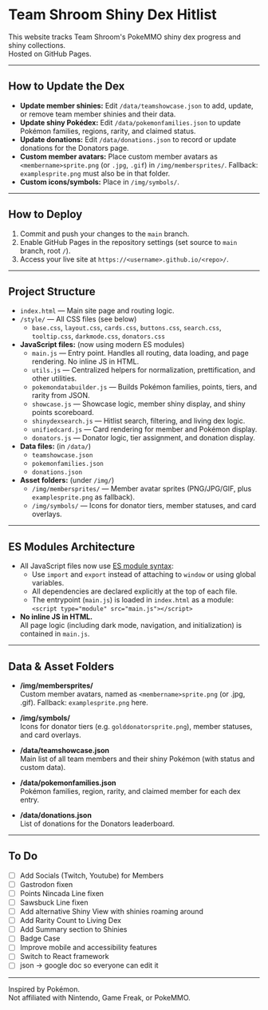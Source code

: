 # Team Shroom Shiny Dex Hitlist

This website tracks Team Shroom's PokeMMO shiny dex progress and shiny collections.  
Hosted on GitHub Pages.

---

## How to Update the Dex

- **Update member shinies:** Edit `/data/teamshowcase.json` to add, update, or remove team member shinies and their data.
- **Update shiny Pokédex:** Edit `/data/pokemonfamilies.json` to update Pokémon families, regions, rarity, and claimed status.
- **Update donations:** Edit `/data/donations.json` to record or update donations for the Donators page.
- **Custom member avatars:** Place custom member avatars as `<membername>sprite.png` (or `.jpg`, `.gif`) in `/img/membersprites/`. Fallback: `examplesprite.png` must also be in that folder.
- **Custom icons/symbols:** Place in `/img/symbols/`.

---

## How to Deploy

1. Commit and push your changes to the `main` branch.
2. Enable GitHub Pages in the repository settings (set source to `main` branch, root `/`).
3. Access your live site at `https://<username>.github.io/<repo>/`.

---

## Project Structure

- `index.html` — Main site page and routing logic.
- `/style/` — All CSS files (see below)
    - `base.css`, `layout.css`, `cards.css`, `buttons.css`, `search.css`, `tooltip.css`, `darkmode.css`, `donators.css`
- **JavaScript files:** (now using modern ES modules)
    - `main.js` — Entry point. Handles all routing, data loading, and page rendering. No inline JS in HTML.
    - `utils.js` — Centralized helpers for normalization, prettification, and other utilities.
    - `pokemondatabuilder.js` — Builds Pokémon families, points, tiers, and rarity from JSON.
    - `showcase.js` — Showcase logic, member shiny display, and shiny points scoreboard.
    - `shinydexsearch.js` — Hitlist search, filtering, and living dex logic.
    - `unifiedcard.js` — Card rendering for member and Pokémon display.
    - `donators.js` — Donator logic, tier assignment, and donation display.
- **Data files:** (in `/data/`)
    - `teamshowcase.json`
    - `pokemonfamilies.json`
    - `donations.json`
- **Asset folders:** (under `/img/`)
    - `/img/membersprites/` — Member avatar sprites (PNG/JPG/GIF, plus `examplesprite.png` as fallback).
    - `/img/symbols/` — Icons for donator tiers, member statuses, and card overlays.

---

## ES Modules Architecture

- All JavaScript files now use [ES module syntax](https://developer.mozilla.org/en-US/docs/Web/JavaScript/Guide/Modules):
  - Use `import` and `export` instead of attaching to `window` or using global variables.
  - All dependencies are declared explicitly at the top of each file.
  - The entrypoint (`main.js`) is loaded in `index.html` as a module:  
    `<script type="module" src="main.js"></script>`
- **No inline JS in HTML.**  
  All page logic (including dark mode, navigation, and initialization) is contained in `main.js`.

---

## Data & Asset Folders

- **/img/membersprites/**  
  Custom member avatars, named as `<membername>sprite.png` (or .jpg, .gif). Fallback: `examplesprite.png` here.

- **/img/symbols/**  
  Icons for donator tiers (e.g. `golddonatorsprite.png`), member statuses, and card overlays.

- **/data/teamshowcase.json**  
  Main list of all team members and their shiny Pokémon (with status and custom data).

- **/data/pokemonfamilies.json**  
  Pokémon families, region, rarity, and claimed member for each dex entry.

- **/data/donations.json**  
  List of donations for the Donators leaderboard.

---

## To Do

- [ ] Add Socials (Twitch, Youtube) for Members
- [ ] Gastrodon fixen
- [ ] Points Nincada Line fixen
- [ ] Sawsbuck Line fixen
- [ ] Add alternative Shiny View with shinies roaming around
- [ ] Add Rarity Count to Living Dex
- [ ] Add Summary section to Shinies
- [ ] Badge Case
- [ ] Improve mobile and accessibility features
- [ ] Switch to React framework
- [ ] json -> google doc so everyone can edit it
---

Inspired by Pokémon.  
Not affiliated with Nintendo, Game Freak, or PokeMMO.
